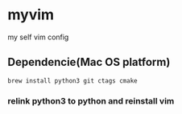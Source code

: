 # myvim
my self vim config

## **Dependencie**(Mac OS platform)
`brew install python3 git ctags cmake`
### relink python3 to python and reinstall vim

